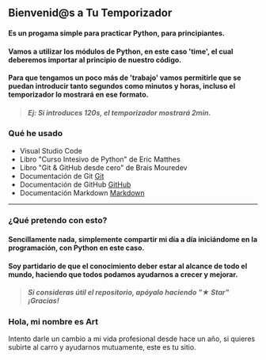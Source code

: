 ## Bienvenid@s a Tu Temporizador

#### Es un progama simple para practicar Python, para principiantes.

#### Vamos a utilizar los módulos de Python, en este caso 'time', el cual deberemos importar al principio de nuestro código.

#### Para que tengamos un poco más de 'trabajo' vamos permitirle que se puedan introducir tanto segundos como minutos y horas, incluso el temporizador lo mostrará en ese formato.

> ##### Ej: Si introduces 120s, el temporizador mostrará 2min.

### Qué he usado

 - Visual Studio Code
 - Libro "Curso Intesivo de Python" de Eric Matthes
 - Libro "Git & GitHub desde cero" de Brais Mouredev
 - Documentación de Git [Git](https://git-scm.com)
 - Documentación de GitHub [GitHub](https://docs.github.com/es)
 - Documentación Markdown [Markdown](https://markdown.es)

-----------------------------
### ¿Qué pretendo con esto?

#### Sencillamente nada, simplemente compartir mi día a día iniciándome en la programación, con Python en este caso. 
#### Soy partidario de que el conocimiento deber estar al alcance de todo el mundo, haciendo que todos podamos ayudarnos a crecer y mejorar.

> ##### Si consideras útil el repositorio, apóyalo haciendo "★ Star" ¡Gracias!

### Hola, mi nombre es Art

Intento darle un cambio a mi vida profesional desde hace un año, si quieres subirte al carro y ayudarnos mutuamente, este es tu sitio.
